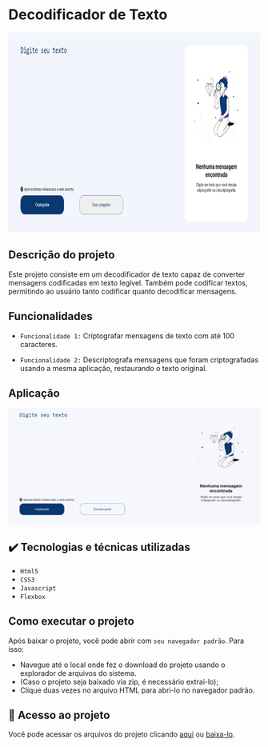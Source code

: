 # Decodificador de Texto
<img src="./assets/readme/home.png" width=800 height=400>

## Descrição do projeto
Este projeto consiste em um decodificador de texto capaz de converter mensagens codificadas em texto legível. Também pode codificar textos, permitindo ao usuário tanto codificar quanto decodificar mensagens.

## Funcionalidades

- `Funcionalidade 1:` Criptografar mensagens de texto com até 100 caracteres.

- `Funcionalidade 2:` Descriptografa mensagens que foram criptografadas usando a mesma aplicação, restaurando o texto original.

## Aplicação

![](./assets/readme/app.gif)



## ✔️ Tecnologias e técnicas utilizadas
- ``Html5``
- ``CSS3``
- ``Javascript``
- ``Flexbox``

## Como executar o projeto

Após baixar o projeto, você pode abrir com ``seu navegador padrão``. Para isso:
- Navegue até o local onde fez o download do projeto usando o explorador de arquivos do sistema.
- (Caso o projeto seja baixado via zip, é necessário extraí-lo);
- Clique duas vezes no arquivo HTML para abri-lo no navegador padrão.

## 📁 Acesso ao projeto
Você pode acessar os arquivos do projeto clicando [aqui](https://github.com/gabriellrocha/decodificador) ou [baixa-lo](https://github.com/gabriellrocha/decodificador/archive/refs/heads/main.zip).
